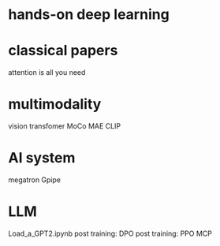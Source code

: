# hands-on deep learning

# classical papers
attention is all you need


# multimodality
vision transfomer 
MoCo
MAE
CLIP

# AI system
megatron
Gpipe

# LLM 
Load_a_GPT2.ipynb
post training: DPO
post training: PPO
MCP
